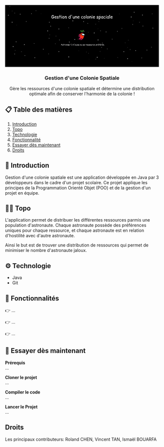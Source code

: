 <div align="center">
  <img src="https://github.com/20centan/ProjetPAA/blob/main/Projet_PAA/public/banner.png" alt="Bannière du projet">
<h3>Gestion d'une Colonie Spatiale</h3>
<p>Gère les ressources d'une colonie spatiale et détermine une distribution optimale afin de conserver l'harmonie de la colonie !</p>
</div>

## 📋 Table des matières
1. [Introduction](#introduction)
2. [Topo](#topo)
3. [Technologie](#technologie)
4. [Fonctionnalité](#fonctionnalité)
5. [Essayer dès maintenant](#essaie)
6. [Droits](#droits)
   
## <a name="introduction">🤖 Introduction<a/> 
Gestion d'une colonie spatiale est une application développée en Java par 3 développeurs dans le cadre d'un projet scolaire. Ce projet applique les principes de la Programmation Orienté Objet (POO) et de la gestion d'un projet en équipe.

## <a name="topo">🧑‍🚀 Topo<a/> 
L'application permet de distribuer les différentes ressources parmis une population d'astronaute. Chaque astronaute possède des préférences uniques pour chaque ressource, et chaque astronaute est en relation d'hostilité avec d'autre astronaute. 

Ainsi le but est de trouver une distribution de ressources qui permet de minimiser le nombre d'astronaute jaloux.

## <a name="technologie">⚙️ Technologie<a/> 
- Java
- Git

## <a name="fonctionnalité">🔋 Fonctionnalités<a/> 
👉 ... <br>

👉 ... <br>

👉 ... 

## <a name="essaie">🤸 Essayer dès maintenant<a/> 
**Prérequis**<br>
...

**Cloner le projet**<br>
...

**Compiler le code**<br>
...

**Lancer le Projet**<br>
...

## Droits
Les principaux contributeurs: Roland CHEN, Vincent TAN, Ismaël BOUARFA
